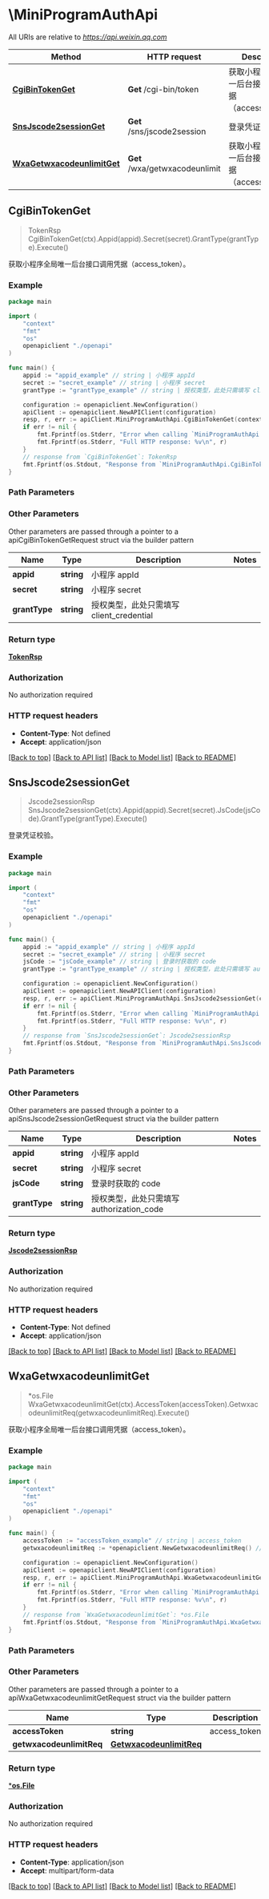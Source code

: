 # \MiniProgramAuthApi

All URIs are relative to *https://api.weixin.qq.com*

Method | HTTP request | Description
------------- | ------------- | -------------
[**CgiBinTokenGet**](MiniProgramAuthApi.md#CgiBinTokenGet) | **Get** /cgi-bin/token | 获取小程序全局唯一后台接口调用凭据（access_token）。
[**SnsJscode2sessionGet**](MiniProgramAuthApi.md#SnsJscode2sessionGet) | **Get** /sns/jscode2session | 登录凭证校验。
[**WxaGetwxacodeunlimitGet**](MiniProgramAuthApi.md#WxaGetwxacodeunlimitGet) | **Get** /wxa/getwxacodeunlimit | 获取小程序全局唯一后台接口调用凭据（access_token）。



## CgiBinTokenGet

> TokenRsp CgiBinTokenGet(ctx).Appid(appid).Secret(secret).GrantType(grantType).Execute()

获取小程序全局唯一后台接口调用凭据（access_token）。

### Example

```go
package main

import (
    "context"
    "fmt"
    "os"
    openapiclient "./openapi"
)

func main() {
    appid := "appid_example" // string | 小程序 appId
    secret := "secret_example" // string | 小程序 secret
    grantType := "grantType_example" // string | 授权类型，此处只需填写 client_credential

    configuration := openapiclient.NewConfiguration()
    apiClient := openapiclient.NewAPIClient(configuration)
    resp, r, err := apiClient.MiniProgramAuthApi.CgiBinTokenGet(context.Background()).Appid(appid).Secret(secret).GrantType(grantType).Execute()
    if err != nil {
        fmt.Fprintf(os.Stderr, "Error when calling `MiniProgramAuthApi.CgiBinTokenGet``: %v\n", err)
        fmt.Fprintf(os.Stderr, "Full HTTP response: %v\n", r)
    }
    // response from `CgiBinTokenGet`: TokenRsp
    fmt.Fprintf(os.Stdout, "Response from `MiniProgramAuthApi.CgiBinTokenGet`: %v\n", resp)
}
```

### Path Parameters



### Other Parameters

Other parameters are passed through a pointer to a apiCgiBinTokenGetRequest struct via the builder pattern


Name | Type | Description  | Notes
------------- | ------------- | ------------- | -------------
 **appid** | **string** | 小程序 appId | 
 **secret** | **string** | 小程序 secret | 
 **grantType** | **string** | 授权类型，此处只需填写 client_credential | 

### Return type

[**TokenRsp**](TokenRsp.md)

### Authorization

No authorization required

### HTTP request headers

- **Content-Type**: Not defined
- **Accept**: application/json

[[Back to top]](#) [[Back to API list]](../README.md#documentation-for-api-endpoints)
[[Back to Model list]](../README.md#documentation-for-models)
[[Back to README]](../README.md)


## SnsJscode2sessionGet

> Jscode2sessionRsp SnsJscode2sessionGet(ctx).Appid(appid).Secret(secret).JsCode(jsCode).GrantType(grantType).Execute()

登录凭证校验。

### Example

```go
package main

import (
    "context"
    "fmt"
    "os"
    openapiclient "./openapi"
)

func main() {
    appid := "appid_example" // string | 小程序 appId
    secret := "secret_example" // string | 小程序 secret
    jsCode := "jsCode_example" // string | 登录时获取的 code
    grantType := "grantType_example" // string | 授权类型，此处只需填写 authorization_code

    configuration := openapiclient.NewConfiguration()
    apiClient := openapiclient.NewAPIClient(configuration)
    resp, r, err := apiClient.MiniProgramAuthApi.SnsJscode2sessionGet(context.Background()).Appid(appid).Secret(secret).JsCode(jsCode).GrantType(grantType).Execute()
    if err != nil {
        fmt.Fprintf(os.Stderr, "Error when calling `MiniProgramAuthApi.SnsJscode2sessionGet``: %v\n", err)
        fmt.Fprintf(os.Stderr, "Full HTTP response: %v\n", r)
    }
    // response from `SnsJscode2sessionGet`: Jscode2sessionRsp
    fmt.Fprintf(os.Stdout, "Response from `MiniProgramAuthApi.SnsJscode2sessionGet`: %v\n", resp)
}
```

### Path Parameters



### Other Parameters

Other parameters are passed through a pointer to a apiSnsJscode2sessionGetRequest struct via the builder pattern


Name | Type | Description  | Notes
------------- | ------------- | ------------- | -------------
 **appid** | **string** | 小程序 appId | 
 **secret** | **string** | 小程序 secret | 
 **jsCode** | **string** | 登录时获取的 code | 
 **grantType** | **string** | 授权类型，此处只需填写 authorization_code | 

### Return type

[**Jscode2sessionRsp**](Jscode2sessionRsp.md)

### Authorization

No authorization required

### HTTP request headers

- **Content-Type**: Not defined
- **Accept**: application/json

[[Back to top]](#) [[Back to API list]](../README.md#documentation-for-api-endpoints)
[[Back to Model list]](../README.md#documentation-for-models)
[[Back to README]](../README.md)


## WxaGetwxacodeunlimitGet

> *os.File WxaGetwxacodeunlimitGet(ctx).AccessToken(accessToken).GetwxacodeunlimitReq(getwxacodeunlimitReq).Execute()

获取小程序全局唯一后台接口调用凭据（access_token）。

### Example

```go
package main

import (
    "context"
    "fmt"
    "os"
    openapiclient "./openapi"
)

func main() {
    accessToken := "accessToken_example" // string | access_token
    getwxacodeunlimitReq := *openapiclient.NewGetwxacodeunlimitReq() // GetwxacodeunlimitReq | 

    configuration := openapiclient.NewConfiguration()
    apiClient := openapiclient.NewAPIClient(configuration)
    resp, r, err := apiClient.MiniProgramAuthApi.WxaGetwxacodeunlimitGet(context.Background()).AccessToken(accessToken).GetwxacodeunlimitReq(getwxacodeunlimitReq).Execute()
    if err != nil {
        fmt.Fprintf(os.Stderr, "Error when calling `MiniProgramAuthApi.WxaGetwxacodeunlimitGet``: %v\n", err)
        fmt.Fprintf(os.Stderr, "Full HTTP response: %v\n", r)
    }
    // response from `WxaGetwxacodeunlimitGet`: *os.File
    fmt.Fprintf(os.Stdout, "Response from `MiniProgramAuthApi.WxaGetwxacodeunlimitGet`: %v\n", resp)
}
```

### Path Parameters



### Other Parameters

Other parameters are passed through a pointer to a apiWxaGetwxacodeunlimitGetRequest struct via the builder pattern


Name | Type | Description  | Notes
------------- | ------------- | ------------- | -------------
 **accessToken** | **string** | access_token | 
 **getwxacodeunlimitReq** | [**GetwxacodeunlimitReq**](GetwxacodeunlimitReq.md) |  | 

### Return type

[***os.File**](*os.File.md)

### Authorization

No authorization required

### HTTP request headers

- **Content-Type**: application/json
- **Accept**: multipart/form-data

[[Back to top]](#) [[Back to API list]](../README.md#documentation-for-api-endpoints)
[[Back to Model list]](../README.md#documentation-for-models)
[[Back to README]](../README.md)

